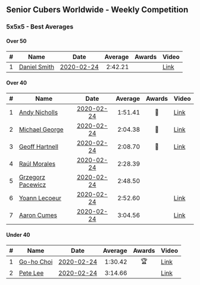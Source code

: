## Senior Cubers Worldwide - Weekly Competition
### 5x5x5 - Best Averages

#### Over 50

| # | Name | Date | Average | Awards | Video |
| :--: | -- | :--: | --: | :--: | -- |
| 1 | [Daniel Smith](../persons/daniel_smith.md) | [2020-02-24](2020-02-24.md) | 2:42.21 |  | [Link](https://www.facebook.com/events/538921670053895/permalink/539390146673714/) |

#### Over 40

| # | Name | Date | Average | Awards | Video |
| :--: | -- | :--: | --: | :--: | -- |
| 1 | [Andy Nicholls](../persons/andy_nicholls.md) | [2020-02-24](2020-02-24.md) | 1:51.41 | 🥇 | [Link](https://www.facebook.com/events/538921670053895/permalink/539067020039360/) |
| 2 | [Michael George](../persons/michael_george.md) | [2020-02-24](2020-02-24.md) | 2:04.38 | 🥈 | [Link](https://www.facebook.com/events/538921670053895/permalink/539655733313822/) |
| 3 | [Geoff Hartnell](../persons/geoff_hartnell.md) | [2020-02-24](2020-02-24.md) | 2:08.70 | 🥉 | [Link](https://www.facebook.com/events/538921670053895/permalink/540734073205988/) |
| 4 | [Raúl Morales](../persons/raul_morales.md) | [2020-02-24](2020-02-24.md) | 2:28.39 |  | |
| 5 | [Grzegorz Pacewicz](../persons/grzegorz_pacewicz.md) | [2020-02-24](2020-02-24.md) | 2:48.50 |  | |
| 6 | [Yoann Lecoeur](../persons/yoann_lecoeur.md) | [2020-02-24](2020-02-24.md) | 2:52.60 |  | [Link](https://www.facebook.com/events/538921670053895/permalink/541223923157003/) |
| 7 | [Aaron Cumes](../persons/aaron_cumes.md) | [2020-02-24](2020-02-24.md) | 3:04.56 |  | [Link](https://www.facebook.com/events/538921670053895/permalink/541249876487741/) |

#### Under 40

| # | Name | Date | Average | Awards | Video |
| :--: | -- | :--: | --: | :--: | -- |
| 1 | [Go-ho Choi](../persons/go-ho_choi.md) | [2020-02-24](2020-02-24.md) | 1:30.42 | 🏆 | [Link](https://www.facebook.com/events/538921670053895/permalink/539081640037898/) |
| 2 | [Pete Lee](../persons/pete_lee.md) | [2020-02-24](2020-02-24.md) | 3:14.66 |  | [Link](https://www.facebook.com/events/538921670053895/permalink/541504683128927/) |


<!-- Global site tag (gtag.js) - Google Analytics -->
<script async src="https://www.googletagmanager.com/gtag/js?id=UA-86348435-3">
<script>window.dataLayer = window.dataLayer || []; function gtag() {dataLayer.push(arguments);} gtag('js', new Date()); gtag('config', 'UA-86348435-3');</script>
